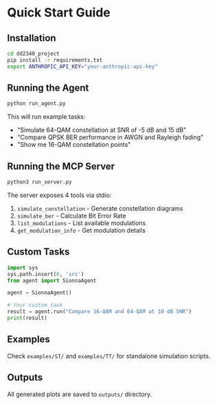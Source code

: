 # Quick Start Guide

## Installation

```bash
cd dd2340_project
pip install -r requirements.txt
export ANTHROPIC_API_KEY="your-anthropic-api-key"
```

## Running the Agent

```bash
python run_agent.py
```

This will run example tasks:
- "Simulate 64-QAM constellation at SNR of -5 dB and 15 dB"
- "Compare QPSK BER performance in AWGN and Rayleigh fading"
- "Show me 16-QAM constellation points"

## Running the MCP Server

```bash
python3 run_server.py
```

The server exposes 4 tools via stdio:
1. `simulate_constellation` - Generate constellation diagrams
2. `simulate_ber` - Calculate Bit Error Rate
3. `list_modulations` - List available modulations
4. `get_modulation_info` - Get modulation details

## Custom Tasks

```python
import sys
sys.path.insert(0, 'src')
from agent import SionnaAgent

agent = SionnaAgent()

# Your custom task
result = agent.run("Compare 16-QAM and 64-QAM at 10 dB SNR")
print(result)
```

## Examples

Check `examples/ST/` and `examples/TT/` for standalone simulation scripts.

## Outputs

All generated plots are saved to `outputs/` directory.
